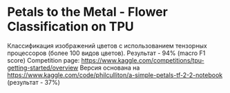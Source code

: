 # Petals to the Metal - Flower Classification on TPU
Классификация изображений цветов с использованием тензорных процессоров (более 100 видов цветов). Результат - 94% (macro F1 score)
Competition page: https://www.kaggle.com/competitions/tpu-getting-started/overview
Версия основана на https://www.kaggle.com/code/philculliton/a-simple-petals-tf-2-2-notebook (результат - 37%)

